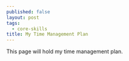 ```yaml
---
published: false
layout: post
tags:
  - core-skills
title: My Time Management Plan
---
```

This page will hold my time management plan.